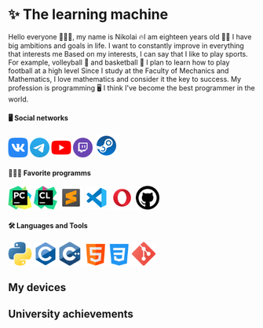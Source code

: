 


# ✨ The learning machine

[//]: <> (##### Hello everyone 🔥 My name is Nikolai 🔥 I am eighteen years old 💻 I love programming, reading books 📗, exercising 🏂🏻, and constantly getting better )

Hello everyone 👋👋👋, my name is Nikolai 🔥I am eighteen years old 🧑‍💻 I have big ambitions and goals in life. I want to constantly improve in everything that interests me 
Based on my interests, I can say that I like to play sports. For example, volleyball 🏐 and basketball 🏀 I plan to learn how to play football at a high level Since I study at the Faculty of Mechanics and Mathematics, I love mathematics and consider it the key to success. My profession is programming 🖥️  I think I've become the best programmer in the world.






#### 🖥️ Social networks

<a href="https://vk.com/n1k17"><img src="Image png Icon/Social networks/Icon VK.png" alt="Error" height="40"/></a>
<a href="https://t.me/prof_n1k17"><img src="Image png Icon/Social networks/Icon Telegram.png" alt="Error" height="40"/></a>
<a href="https://www.youtube.com/@n1k17-lite"><img src="Image png Icon/Social networks/Icon YouTube.png" alt="Error" height="40"/></a>
<a href="https://www.twitch.tv/may_flower_17"><img src="Image png Icon/Social networks/Icon Twitch.png" alt="Error" height="40"/></a>
<a href="https://steamcommunity.com/profiles/76561199596928911/"><img src="Image png Icon/Social networks/Icon Steam.png" height="48"></a>


[//]: <> (#### 🏆Platforms
<a href="https://www.codewars.com/users/n1k20"><img src="Image png Icon/Platforms/Icon Codewars.png" alt="Error" height="48"/></a>
<a href="https://stepik.org/users/366393199/profile"><img src="Image png Icon/Platforms/Icon Stepik.png" alt="Error" height="48"/></a>
<a href="https://leetcode.com/u/n1k17"><img src="Image png Icon/Platforms/Icon LeetCode.png" alt="Error" height="48"/></a>
<a href="https://codeforces.net/profile/n1k17"><img src="Image png Icon/Platforms/Icon Codeforces.png" height="48"/></a>)

#### 👩🏻‍💻 Favorite programms

<img src="Image png Icon/Favorite programms/Icon PyCharm.png" height="48"/></a>
<img src="Image png Icon/Favorite programms/Icon Clion.png" height="48"/></a>
<img src="Image png Icon/Favorite programms/Icon Sublime Text.png" height="48"/></a>
<img src="Image png Icon/Favorite programms/Icon VS code.png" height="48"/></a>
<img src="Image png Icon/Favorite programms/Icon Opera.png" heigth="48"/></a>
<img src="Image png Icon/Favorite programms/Icon GitHub.png" height="48"/></a>

#### 🛠️ Languages and Tools
<img src="Image png Icon/Technology/Icon Python.png" height="48"/></a>
<img src="Image png Icon/Technology/Icon C.svg" height="48"/></a>
<img src="Image png Icon/Technology/Icon C++.png" height="48"></a>
<img src="Image png Icon/Technology/Icon HTML.png" height="44"/></a>
<img src="Image png Icon/Technology/Icon CSS.png" height="44"/></a>
<img src="Image png Icon/Technology/Icon Git.png" height="48"/></a>






## My devices


## University achievements










